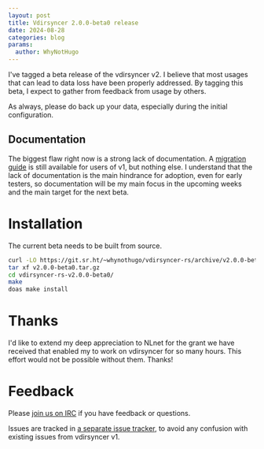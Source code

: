 ```yaml
---
layout: post
title: Vdirsyncer 2.0.0-beta0 release
date: 2024-08-28
categories: blog
params:
  author: WhyNotHugo
---
```


I've tagged a beta release of the vdirsyncer v2. I believe that most usages that
can lead to data loss have been properly addressed. By tagging this beta, I
expect to gather from feedback from usage by others.

As always, please do back up your data, especially during the initial
configuration.

## Documentation

The biggest flaw right now is a strong lack of documentation. A [migration
guide] is still available for users of v1, but nothing else. I understand that
the lack of documentation is the main hindrance for adoption, even for early
testers, so documentation will be my main focus in the upcoming weeks and the
main target for the next beta.

[migration guide]:
  https://git.sr.ht/~whynothugo/vdirsyncer-rs/tree/v2.0.0-beta0/item/docs/content/docs/migration-guide.md

# Installation

The current beta needs to be built from source.

```sh
curl -LO https://git.sr.ht/~whynothugo/vdirsyncer-rs/archive/v2.0.0-beta0.tar.gz
tar xf v2.0.0-beta0.tar.gz
cd vdirsyncer-rs-v2.0.0-beta0/
make
doas make install
```

# Thanks

I'd like to extend my deep appreciation to NLnet for the grant we have received
that enabled my to work on vdirsyncer for so many hours. This effort would not
be possible without them. Thanks!

# Feedback

Please [join us on IRC][contact] if you have feedback or questions.

[contact]: /contact/

Issues are tracked in [a separate issue tracker][issues], to avoid any confusion
with existing issues from vdirsyncer v1.

[issues]: https://todo.sr.ht/~whynothugo/vdirsyncer-rs
